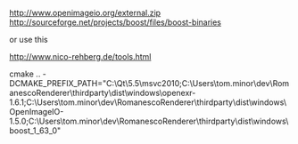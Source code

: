 http://www.openimageio.org/external.zip
http://sourceforge.net/projects/boost/files/boost-binaries



or use this

http://www.nico-rehberg.de/tools.html


cmake .. -DCMAKE_PREFIX_PATH="C:\Qt\5.5\msvc2010;C:\Users\tom.minor\dev\RomanescoRenderer\thirdparty\dist\windows\openexr-1.6.1;C:\Users\tom.minor\dev\RomanescoRenderer\thirdparty\dist\windows\OpenImageIO-1.5.0;C:\Users\tom.minor\dev\RomanescoRenderer\thirdparty\dist\windows\boost_1_63_0"

